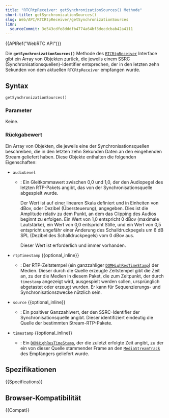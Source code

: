 ```yaml
---
title: "RTCRtpReceiver: getSynchronizationSources() Methode"
short-title: getSynchronizationSources()
slug: Web/API/RTCRtpReceiver/getSynchronizationSources
l10n:
  sourceCommit: 3e543cdfe8dddfb4774a64bf3decdcbab42a4111
---
```


{{APIRef("WebRTC API")}}

Die **`getSynchronizationSources()`** Methode des [`RTCRtpReceiver`](/de/docs/Web/API/RTCRtpReceiver) Interface gibt ein Array von Objekten zurück, die jeweils einem SSRC (Synchronisationsquellen)-Identifier entsprechen, der in den letzten zehn Sekunden von dem aktuellen `RTCRtpReceiver` empfangen wurde.

## Syntax

```js-nolint
getSynchronizationSources()
```

### Parameter

Keine.

### Rückgabewert

Ein Array von Objekten, die jeweils eine der Synchronisationsquellen beschreiben, die in den letzten zehn Sekunden Daten an den eingehenden Stream geliefert haben.
Diese Objekte enthalten die folgenden Eigenschaften:

- `audioLevel`

  - : Ein Gleitkommawert zwischen 0,0 und 1,0, der den Audiopegel des letzten RTP-Pakets angibt, das von der Synchronisationsquelle abgespielt wurde.

    Der Wert ist auf einer linearen Skala definiert und in Einheiten von dBov, oder Dezibel (Übersteuerung), angegeben.
    Dies ist die Amplitude relativ zu dem Punkt, an dem das Clipping des Audios beginnt zu erfolgen.
    Ein Wert von 1,0 entspricht 0 dBov (maximale Lautstärke), ein Wert von 0,0 entspricht Stille, und ein Wert von 0,5 entspricht ungefähr einer Änderung des Schalldruckpegels um 6 dB SPL (Dezibel des Schalldruckpegels) vom 0 dBov aus.

    Dieser Wert ist erforderlich und immer vorhanden.

- `rtpTimestamp` {{optional_inline}}

  - : Der RTP-Zeitstempel (ein ganzzahliger [`DOMHighResTimeStamp`](/de/docs/Web/API/DOMHighResTimeStamp)) der Medien.
    Dieser durch die Quelle erzeugte Zeitstempel gibt die Zeit an, zu der die Medien in diesem Paket, die zum Zeitpunkt, der durch `timestamp` angezeigt wird, ausgespielt werden sollen, ursprünglich abgetastet oder erzeugt wurden.
    Er kann für Sequenzierungs- und Synchronisationszwecke nützlich sein.

- `source` {{optional_inline}}

  - : Ein positiver Ganzzahlwert, der den SSRC-Identifier der Synchronisationsquelle angibt.
    Dieser identifiziert eindeutig die Quelle der bestimmten Stream-RTP-Pakete.

- `timestamp` {{optional_inline}}
  - : Ein [`DOMHighResTimeStamp`](/de/docs/Web/API/DOMHighResTimeStamp), der die zuletzt erfolgte Zeit angibt, zu der ein von dieser Quelle stammender Frame an den [`MediaStreamTrack`](/de/docs/Web/API/MediaStreamTrack) des Empfängers geliefert wurde.

## Spezifikationen

{{Specifications}}

## Browser-Kompatibilität

{{Compat}}
